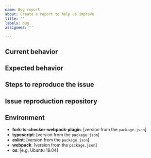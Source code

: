```yaml
---
name: Bug report
about: Create a report to help us improve
title: ''
labels: bug
assignees: ''

---
```


## Current behavior
<!-- Describe how the issue manifests. -->

## Expected behavior
<!-- Describe what the desired behavior would be. -->

## Steps to reproduce the issue
<!-- Describe how we can reproduce this problem step by step. -->

## Issue reproduction repository
<!-- Optional location of a minimal repository that demonstrates the issue. -->

## Environment
 - **fork-ts-checker-webpack-plugin**: [version from the `package.json`]
 - **typescript**: [version from the `package.json`]
 - **eslint**: [version from the `package.json`]
 - **webpack**: [version from the `package.json`]
 - **os**: [e.g. Ubuntu 19.04]
